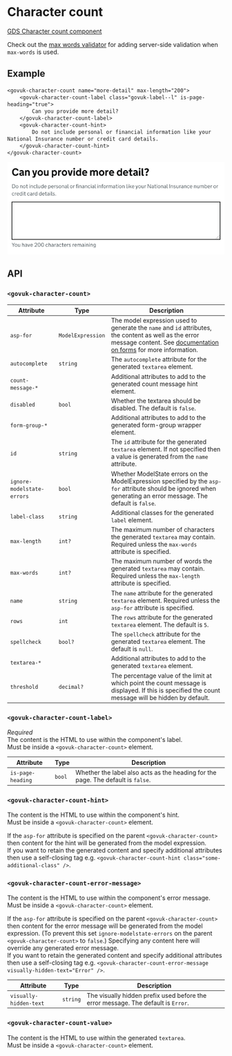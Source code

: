 # Character count

[GDS Character count component](https://design-system.service.gov.uk/components/character-count/)

Check out the [max words validator](../validation/maxwords.md) for adding server-side validation when `max-words` is used.

## Example

```razor
<govuk-character-count name="more-detail" max-length="200">
    <govuk-character-count-label class="govuk-label--l" is-page-heading="true">
        Can you provide more detail?
    </govuk-character-count-label>
    <govuk-character-count-hint>
        Do not include personal or financial information like your National Insurance number or credit card details.
    </govuk-character-count-hint>
</govuk-character-count>
```

![Character count](../images/character-count.png)


## API

### `<govuk-character-count>`

| Attribute                  | Type              | Description                                                                                                                                                                          |
|----------------------------|-------------------|--------------------------------------------------------------------------------------------------------------------------------------------------------------------------------------|
| `asp-for`                  | `ModelExpression` | The model expression used to generate the `name` and `id` attributes, the content as well as the error message content. See [documentation on forms](forms.md) for more information. |
| `autocomplete`             | `string`          | The `autocomplete` attribute for the generated `textarea` element.                                                                                                                   |
| `count-message-*`          |                   | Additional attributes to add to the generated count message hint element.                                                                                                            |
| `disabled`                 | `bool`            | Whether the textarea should be disabled. The default is `false`.                                                                                                                     |
| `form-group-*`             |                   | Additional attributes to add to the generated form-group wrapper element.                                                                                                            |
| `id`                       | `string`          | The `id` attribute for the generated `textarea` element. If not specified then a value is generated from the `name` attribute.                                                       |
| `ignore-modelstate-errors` | `bool`            | Whether ModelState errors on the ModelExpression specified by the `asp-for` attribute should be ignored when generating an error message. The default is `false`.                    |
| `label-class`              | `string`          | Additional classes for the generated `label` element.                                                                                                                                |
| `max-length`               | `int?`            | The maximum number of characters the generated `textarea` may contain. Required unless the `max-words` attribute is specified.                                                       |
| `max-words`                | `int?`            | The maximum number of words the generated `textarea` may contain. Required unless the `max-length` attribute is specified.                                                           |
| `name`                     | `string`          | The `name` attribute for the generated `textarea` element. Required unless the `asp-for` attribute is specified.                                                                     |
| `rows`                     | `int`             | The `rows` attribute for the generated `textarea` element. The default is `5`.                                                                                                       |
| `spellcheck`               | `bool?`           | The `spellcheck` attribute for the generated `textarea` element. The default is `null`.                                                                                              |
| `textarea-*`               |                   | Additional attributes to add to the generated `textarea` element.                                                                                                                    |
| `threshold`                | `decimal?`        | The percentage value of the limit at which point the count message is displayed. If this is specified the count message will be hidden by default.                                   |

### `<govuk-character-count-label>`

*Required*\
The content is the HTML to use within the component's label.\
Must be inside a `<govuk-character-count>` element.

| Attribute | Type | Description |
| --- | --- | --- |
| `is-page-heading` | `bool` | Whether the label also acts as the heading for the page. The default is `false`. |

### `<govuk-character-count-hint>`

The content is the HTML to use within the component's hint.\
Must be inside a `<govuk-character-count>` element.

If the `asp-for` attribute is specified on the parent `<govuk-character-count>` then content for the hint will be generated from the model expression.\
If you want to retain the generated content and specify additional attributes then use a self-closing tag e.g.
`<govuk-character-count-hint class="some-additional-class" />`.

### `<govuk-character-count-error-message>`

The content is the HTML to use within the component's error message.\
Must be inside a `<govuk-character-count>` element.

If the `asp-for` attribute is specified on the parent `<govuk-character-count>` then content for the error message will be generated from the model expression.
(To prevent this set `ignore-modelstate-errors` on the parent `<govuk-character-count>` to `false`.) Specifying any content here will override any generated error message.\
If you want to retain the generated content and specify additional attributes then use a self-closing tag e.g.
`<govuk-character-count-error-message visually-hidden-text="Error" />`.

| Attribute | Type | Description |
| --- | --- | --- |
| `visually-hidden-text` | `string` | The visually hidden prefix used before the error message. The default is `Error`. |

### `<govuk-character-count-value>`

The content is the HTML to use within the generated `textarea`.\
Must be inside a `<govuk-character-count>` element.
